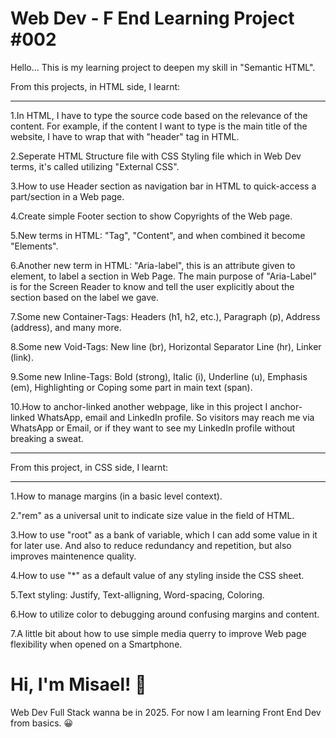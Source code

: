 
# Web Dev - F End Learning Project #002

Hello... This is my learning project to deepen my skill in "Semantic HTML".

From this projects, in HTML side, I learnt:
____________________________________________
1.In HTML, I have to type the source code based on the relevance of the content. For example, if the content I want to type is the main title of the website, I have to wrap that with "header" tag in HTML.

2.Seperate HTML Structure file with CSS Styling file which in Web Dev terms, it's called utilizing "External CSS".

3.How to use Header section as navigation bar in HTML to quick-access a part/section in a Web page.

4.Create simple Footer section to show Copyrights of the Web page.

5.New terms in HTML: "Tag", "Content", and when combined it become "Elements".

6.Another new term in HTML: "Aria-label", this is an attribute given to element, to label a section in Web Page. The main purpose of "Aria-Label" is for the Screen Reader to know and tell the user explicitly about the section based on the label we gave.

7.Some new Container-Tags: Headers (h1, h2, etc.), Paragraph (p), Address (address), and many more.

8.Some new Void-Tags: New line (br), Horizontal Separator Line (hr), Linker (link).

9.Some new Inline-Tags: Bold (strong), Italic (i), Underline (u), Emphasis (em), Highlighting or Coping some part in main text (span).

10.How to anchor-linked another webpage, like in this project I anchor-linked WhatsApp, email and LinkedIn profile. So visitors may reach me via WhatsApp or Email, or if they want to see my LinkedIn profile without breaking a sweat.

____________________________________________
From this project, in CSS side, I learnt:
____________________________________________
1.How to manage margins (in a basic level context).

2."rem" as a universal unit to indicate size value in the field of HTML.

3.How to use "root" as a bank of variable, which I can add some value in it for later use. And also to reduce redundancy and repetition, but also improves maintenence quality.

4.How to use "*" as a default value of any styling inside the CSS sheet.

5.Text styling: Justify, Text-alligning, Word-spacing, Coloring.

6.How to utilize color to debugging around confusing margins and content.

7.A little bit about how to use simple media querry to improve Web page flexibility when opened on a Smartphone.

# Hi, I'm Misael! 👋

Web Dev Full Stack wanna be in 2025. For now I am learning Front End Dev from basics. 😀